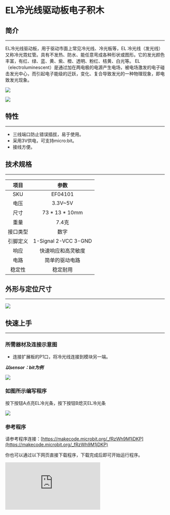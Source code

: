 ﻿# EL冷光线驱动板电子积木

## 简介
---
EL冷光线驱动板，用于驱动市面上常见冷光线、冷光板等，EL 冷光线（发光线）又称冷光霓虹管。具有不发热、防水、能任意弯成各种形状或图形。它的发光颜色丰富，有红、绿、蓝、黄、紫、橙、透明、粉红、桔黄、白光等。
EL（electroluminescent）是通过加在两电极的电源产生电场，被电场激发的电子碰击发光中心，而引起电子能级的迁跃，变化、复合导致发光的一种物理现象，即电致发光现象。

![](https://wiki-media-ef.oss-cn-hongkong.aliyuncs.com//images/04101_01.jpg)

![](https://wiki-media-ef.oss-cn-hongkong.aliyuncs.com//images/04101_06.jpg)

## 特性
---
- 三线端口防止错误插拔，易于使用。
- 采用3V供电，可支持micro:bit。
- 接线方便。

## 技术规格
---

项目 | 参数
:-: | :-:
SKU|EF04101
电压|3.3V~5V
尺寸|73 * 13 * 10mm
重量|7.4克
接口类型|数字
引脚定义|1-Signal 2-VCC 3-GND
响应|快速响应和高灵敏度
电路|简单的驱动电路
稳定性|稳定耐用

## 外形与定位尺寸
---

![](https://wiki-media-ef.oss-cn-hongkong.aliyuncs.com//images/04101_02.png)

## 快速上手
---
### 所需器材及连接示意图

- 连接扩展板的P1口，将冷光线连接到模块另一端。

***以sensor：bit为例***

![](https://wiki-media-ef.oss-cn-hongkong.aliyuncs.com//images/04101_03.png)



### 如图所示编写程序

按下按钮A点亮EL冷光条，按下按钮B熄灭EL冷光条

![](https://wiki-media-ef.oss-cn-hongkong.aliyuncs.com//images/04101_04.png)

### 参考程序

请参考程序连接：[https://makecode.microbit.org/_fRzWh9M1jDKP](https://makecode.microbit.org/_fRzWh9M1jDKP)

你也可以通过以下网页直接下载程序，下载完成后即可开始运行程序。

<div
    style={{
        position: 'relative',
        paddingBottom: '60%',
        overflow: 'hidden',
    }}
>
    <iframe
        src="https://makecode.microbit.org/_fRzWh9M1jDKP"
        frameborder="0"
        sandbox="allow-popups allow-forms allow-scripts allow-same-origin"
        style={{
            position: 'absolute',
            width: '100%',
            height: '100%',
        }}
    />
</div>


### 结果

按下按钮A点亮EL冷光条，按下按钮B熄灭EL冷光条

![](https://wiki-media-ef.oss-cn-hongkong.aliyuncs.com//images/04101_05.jpg)

## 相关产品

[https://www.elecfreaks.com/store/catalogsearch/result/?q=Neon+Light](https://www.elecfreaks.com/store/catalogsearch/result/?q=Neon+Light)
